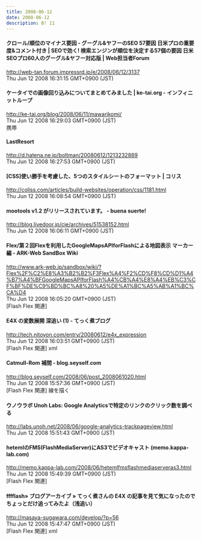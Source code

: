 ```yaml
---
title: 2008-06-12
date: 2008-06-12
description: B! 11
---
```


#### クロール/順位のマイナス要因 - グーグル&ヤフーのSEO 57要因 日米プロの重要度&コメント付き | SEOで効く! 検索エンジンが順位を決定する57個の要因 日米SEOプロ60人のグーグル&ヤフー対応版 | Web担当者Forum
http://web-tan.forum.impressrd.jp/e/2008/06/12/3137<br>
Thu Jun 12 2008 16:31:15 GMT+0900 (JST)<br>


#### ケータイでの画像回り込みについてまとめてみました | ke-tai.org - インフィニットループ
http://ke-tai.org/blog/2008/06/11/mawarikomi/<br>
Thu Jun 12 2008 16:29:03 GMT+0900 (JST)<br>
携帯


#### LastResort
http://d.hatena.ne.jp/boltman/20080612/1213232889<br>
Thu Jun 12 2008 16:27:53 GMT+0900 (JST)<br>


####   [CSS]使い勝手を考慮した、5つのスタイルシートのフォーマット | コリス
http://coliss.com/articles/build-websites/operation/css/1181.html<br>
Thu Jun 12 2008 16:08:54 GMT+0900 (JST)<br>


#### mootools v1.2 がリリースされています。 - buena suerte!
http://blog.livedoor.jp/cie/archives/51538152.html<br>
Thu Jun 12 2008 16:06:11 GMT+0900 (JST)<br>


#### Flex/第２回Flexを利用したGoogleMapsAPIforFlashによる地図表示 マーカー編 - ARK-Web SandBox Wiki
http://www.ark-web.jp/sandbox/wiki/?Flex%2F%C2%E8%A3%B2%B2%F3Flex%A4%F2%CD%F8%CD%D1%A4%B7%A4%BFGoogleMapsAPIforFlash%A4%CB%A4%E8%A4%EB%C3%CF%BF%DE%C9%BD%BC%A8%20%A5%DE%A1%BC%A5%AB%A1%BC%CA%D4<br>
Thu Jun 12 2008 16:05:20 GMT+0900 (JST)<br>
[Flash Flex 関連]


#### E4X の変数展開 深追い (1) - てっく煮ブログ
http://tech.nitoyon.com/entry/20080612/e4x_expression<br>
Thu Jun 12 2008 16:03:51 GMT+0900 (JST)<br>
[Flash Flex 関連] xml


#### Catmull-Rom 補間 - blog.seyself.com
http://blog.seyself.com/2008/06/post_2008061020.html<br>
Thu Jun 12 2008 15:57:36 GMT+0900 (JST)<br>
[Flash Flex 関連] 線を描く


#### ウノウラボ Unoh Labs: Google Analyticsで特定のリンクのクリック数を調べる
http://labs.unoh.net/2008/06/google-analytics-trackpageview.html<br>
Thu Jun 12 2008 15:51:43 GMT+0900 (JST)<br>


#### hetemlのFMS(FlashMediaServer)にAS3でビデオキャスト (memo.kappa-lab.com)
http://memo.kappa-lab.com/2008/06/hetemlfmsflashmediaserveras3.html<br>
Thu Jun 12 2008 15:49:39 GMT+0900 (JST)<br>
[Flash Flex 関連]


#### fffflash» ブログアーカイブ » てっく煮さんの E4X の記事を見て気になったのでちょっとだけ追ってみたよ（浅追い）
http://masaya-sugawara.com/develop/?p=56<br>
Thu Jun 12 2008 15:47:47 GMT+0900 (JST)<br>
[Flash Flex 関連] xml


